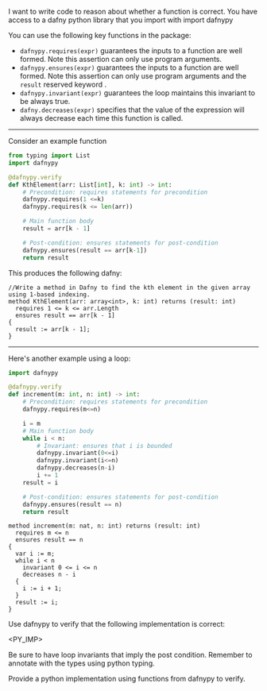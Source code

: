 I want to write code to reason about whether a function is correct.  You have access to a dafny python library that you import with
import dafnypy

You can use the following key functions in the package:
- `dafnypy.requires(expr)` guarantees the inputs to a function are well formed. Note this assertion can only use program arguments.
- `dafnypy.ensures(expr)` guarantees the inputs to a function are well formed. Note this assertion can only use program arguments and the `result` reserved keyword .
- `dafnypy.invariant(expr)` guarantees the loop maintains this invariant to be always true.
- `dafny.decreases(expr)` specifies that the value of the expression will always decrease each time this function is called.

----------------------------------
Consider an example function

```python
from typing import List
import dafnypy

@dafnypy.verify
def KthElement(arr: List[int], k: int) -> int:
    # Precondition: requires statements for precondition
    dafnypy.requires(1 <=k)
    dafnypy.requires(k <= len(arr))

    # Main function body
    result = arr[k - 1]

    # Post-condition: ensures statements for post-condition
    dafnypy.ensures(result == arr[k-1])
    return result
```
This produces the following dafny:

```dafny
//Write a method in Dafny to find the kth element in the given array using 1-based indexing.
method KthElement(arr: array<int>, k: int) returns (result: int)
  requires 1 <= k <= arr.Length
  ensures result == arr[k - 1]
{
  result := arr[k - 1];
}
```

--------------------------------------------

Here's another example using a loop:

```python
import dafnypy

@dafnypy.verify
def increment(m: int, n: int) -> int:
    # Precondition: requires statements for precondition
    dafnypy.requires(m<=n)

    i = m
    # Main function body
    while i < n:
        # Invariant: ensures that i is bounded
        dafnypy.invariant(0<=i)
        dafnypy.invariant(i<=n)
        dafnypy.decreases(n-i)
        i += 1
    result = i

    # Post-condition: ensures statements for post-condition
    dafnypy.ensures(result == n)
    return result
```

```dafny
method increment(m: nat, n: int) returns (result: int)
  requires m <= n
  ensures result == n
{
  var i := m;
  while i < n
    invariant 0 <= i <= n
    decreases n - i
  {
    i := i + 1;
  }
  result := i;
}
```

Use dafnypy to verify that the following implementation is correct:

<PY_IMP>

Be sure to have loop invariants that imply the post condition.
Remember to annotate with the types using python typing.

Provide a python implementation using functions from dafnypy to verify.
